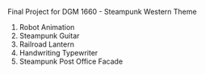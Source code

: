Final Project for DGM 1660 - Steampunk Western Theme
1. Robot Animation
2. Steampunk Guitar
3. Railroad Lantern
4. Handwriting Typewriter
5. Steampunk Post Office Facade

